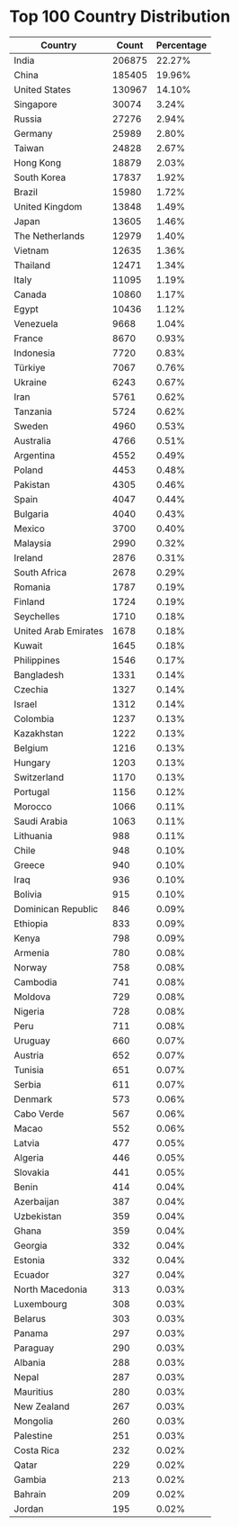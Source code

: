 # Top 100 Country Distribution
| Country | Count | Percentage |
|----|----|----|
| India | 206875 | 22.27% |
| China | 185405 | 19.96% |
| United States | 130967 | 14.10% |
| Singapore | 30074 | 3.24% |
| Russia | 27276 | 2.94% |
| Germany | 25989 | 2.80% |
| Taiwan | 24828 | 2.67% |
| Hong Kong | 18879 | 2.03% |
| South Korea | 17837 | 1.92% |
| Brazil | 15980 | 1.72% |
| United Kingdom | 13848 | 1.49% |
| Japan | 13605 | 1.46% |
| The Netherlands | 12979 | 1.40% |
| Vietnam | 12635 | 1.36% |
| Thailand | 12471 | 1.34% |
| Italy | 11095 | 1.19% |
| Canada | 10860 | 1.17% |
| Egypt | 10436 | 1.12% |
| Venezuela | 9668 | 1.04% |
| France | 8670 | 0.93% |
| Indonesia | 7720 | 0.83% |
| Türkiye | 7067 | 0.76% |
| Ukraine | 6243 | 0.67% |
| Iran | 5761 | 0.62% |
| Tanzania | 5724 | 0.62% |
| Sweden | 4960 | 0.53% |
| Australia | 4766 | 0.51% |
| Argentina | 4552 | 0.49% |
| Poland | 4453 | 0.48% |
| Pakistan | 4305 | 0.46% |
| Spain | 4047 | 0.44% |
| Bulgaria | 4040 | 0.43% |
| Mexico | 3700 | 0.40% |
| Malaysia | 2990 | 0.32% |
| Ireland | 2876 | 0.31% |
| South Africa | 2678 | 0.29% |
| Romania | 1787 | 0.19% |
| Finland | 1724 | 0.19% |
| Seychelles | 1710 | 0.18% |
| United Arab Emirates | 1678 | 0.18% |
| Kuwait | 1645 | 0.18% |
| Philippines | 1546 | 0.17% |
| Bangladesh | 1331 | 0.14% |
| Czechia | 1327 | 0.14% |
| Israel | 1312 | 0.14% |
| Colombia | 1237 | 0.13% |
| Kazakhstan | 1222 | 0.13% |
| Belgium | 1216 | 0.13% |
| Hungary | 1203 | 0.13% |
| Switzerland | 1170 | 0.13% |
| Portugal | 1156 | 0.12% |
| Morocco | 1066 | 0.11% |
| Saudi Arabia | 1063 | 0.11% |
| Lithuania | 988 | 0.11% |
| Chile | 948 | 0.10% |
| Greece | 940 | 0.10% |
| Iraq | 936 | 0.10% |
| Bolivia | 915 | 0.10% |
| Dominican Republic | 846 | 0.09% |
| Ethiopia | 833 | 0.09% |
| Kenya | 798 | 0.09% |
| Armenia | 780 | 0.08% |
| Norway | 758 | 0.08% |
| Cambodia | 741 | 0.08% |
| Moldova | 729 | 0.08% |
| Nigeria | 728 | 0.08% |
| Peru | 711 | 0.08% |
| Uruguay | 660 | 0.07% |
| Austria | 652 | 0.07% |
| Tunisia | 651 | 0.07% |
| Serbia | 611 | 0.07% |
| Denmark | 573 | 0.06% |
| Cabo Verde | 567 | 0.06% |
| Macao | 552 | 0.06% |
| Latvia | 477 | 0.05% |
| Algeria | 446 | 0.05% |
| Slovakia | 441 | 0.05% |
| Benin | 414 | 0.04% |
| Azerbaijan | 387 | 0.04% |
| Uzbekistan | 359 | 0.04% |
| Ghana | 359 | 0.04% |
| Georgia | 332 | 0.04% |
| Estonia | 332 | 0.04% |
| Ecuador | 327 | 0.04% |
| North Macedonia | 313 | 0.03% |
| Luxembourg | 308 | 0.03% |
| Belarus | 303 | 0.03% |
| Panama | 297 | 0.03% |
| Paraguay | 290 | 0.03% |
| Albania | 288 | 0.03% |
| Nepal | 287 | 0.03% |
| Mauritius | 280 | 0.03% |
| New Zealand | 267 | 0.03% |
| Mongolia | 260 | 0.03% |
| Palestine | 251 | 0.03% |
| Costa Rica | 232 | 0.02% |
| Qatar | 229 | 0.02% |
| Gambia | 213 | 0.02% |
| Bahrain | 209 | 0.02% |
| Jordan | 195 | 0.02% |
